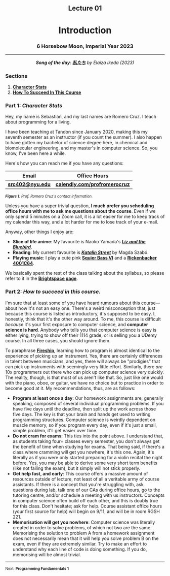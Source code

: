 <h2 align=center>Lecture 01</h2>

<h1 align=center>Introduction</h1>

<h3 align=center>6 Horsebow Moon, Imperial Year 2023</h3>

---

<p align=center><strong><em>Song of the day</strong>: <a href="https://youtu.be/L75vE2JeM48"><strong><u>私たち</u></strong></a> by Elaiza Ikeda (2023)</em></p>

### Sections

1. [**Character Stats**](#part-1-character-stats)
2. [**How To Succeed In This Course**](#part-2-how-to-succeed-in-this-course)

### Part 1: _Character Stats_

Hey, my name is Sebastián, and my last names are Romero Cruz. I teach about programming for a living.

I have been teaching at Tandon since January 2020, making this my seventh semester as an instructor (if you count
the summer). I also happen to have gotten my bachelor of science degree here, in chemical and biomolecular engineering,
and my master's in computer science. So, you know, I've been here a while.

Here's how you can reach me if you have any questions:

| **Email**                              | **Office Hours**                                                      |
|----------------------------------------|-----------------------------------------------------------------------|
| [**src402@nyu.edu**](mailto:src402@nyu.edu) | [**calendly.com/profromerocruz**](http://calendly.com/profromerocruz)   |

<sub>_**Figure 1**: Prof. Romero Cruz's contact information._</sub>

Unless you have a super trivial question, **I much prefer you scheduling office hours with me to ask me questions about
the course**. Even if we only spend 5 minutes on a Zoom call, it is a lot easier for me to keep track of my calendar 
this way, and a lot harder for me to lose track of your e-mail.

Anyway, other things I enjoy are:

- **Slice of life anime**: My favourite is Naoko Yamada's [***Liz and the Bluebird***](https://youtu.be/hBkdgCvZPX0).
- **Reading**: My current favourite is [***Katalin Street***](https://www.worldliteraturetoday.org/2017/november/katalin-street-magda-szabo) by Magda Szabó.
- **Playing music**: I play a cute pink [**Squier Bass VI**](https://reverb.com/item/47714598-squier-bass-vi-2021-fsr-shell-pink-matching-headstock-short-scale) and a [**Rickenbacker 4001C64**](http://www.rickenbacker.com/model.asp?model=4001C64).

We basically spent the rest of the class talking about the syllabus, so please refer to it in the [**Brightspace page**](https://brightspace.nyu.edu/d2l/home/308076).

### Part 2: _How to succeed in this course._

I'm sure that at least some of you have heard rumours about this course—about how it's not an easy one. There's a weird
misconception that, just because this course is listed as introductory, it's supposed to be easy. I, honestly, think
that it's the other way around. To me, this course is difficult _because_ it's your first exposure to computer science,
and **computer science is hard**. Anybody who tells you that computer science is easy is either lying, trying to show
off their 1114 grade, or is selling you a UDemy course. In all three cases, you should ignore them.

To paraphrase [**Fireship**](https://youtu.be/NtfbWkxJTHw), learning how to program is almost identical to the experience
of picking up an instrument. Yes, there are certainly differences in talent between musicians, and yes, there will
always be "prodigies" that can pick up instruments with seemingly very little effort. Similarly, there _are_ 10x
programmers out there who can pick up computer science very quickly. The reality, though, is that most of us aren't like
that. So, just like one would with the piano, oboe, or guitar, we have no choice but to practice in order to become good
at it. My recommendations, thus, are as follows:

- **Program at least once a day**: Our homework assignments are, generally speaking, composed of several individual programming problems. If you have five days until the deadline, then split up the work across those five days. The key is that your brain and hands get used to writing programming structures. Computer science is weirdly dependent on muscle memory, so if you program every day, even if it's just a small, simple problem, it'll get easier over time.
- **Do not cram for exams**: This ties into the point above. I understand that, as students taking four+ classes every semester, you don't always get the benefit of time when studying for exams. That being said, if there's a class where cramming will get you nowhere, it's this one. Again, it's literally as if you were only started preparing for a violin recital the night before. Yes, you may be able to derive some very short term benefits (like not failing the exam), but it simply will not stick properly.
- **Get help fast, and early**: This course offers a massive amount of resources outside of lecture, not least of all a veritable army of course assistants. If there is a concept that you're struggling with, ask questions during lab, talk one of our CAs during office hours, go to the tutoring centre, and/or schedule a meeting with us instructors. Concepts in computer science often build off each other, and this is doubly true for this class. Don't hesitate; ask for help. Course assistant office hours (your first source for help) will begin on 9/11, and will be in room RGSH 221.
- **Memorisation will get you nowhere**: Computer science was literally created in order to solve problems, of which not two are the same. Memorising the solution to problem A from a homework assignment does not necessarily mean that it will help you solve problem B on the exam, even if they are extremely similar. Try to make an effort to understand why each line of code is doing something. If you do, memorising will be almost trivial.

---

<!-- <sub>**Next: [Programming Fundamentals 1](/lectures/fundamentals_1)**</sub> -->
<sub>Next: **Programming Fundamentals 1**</sub>